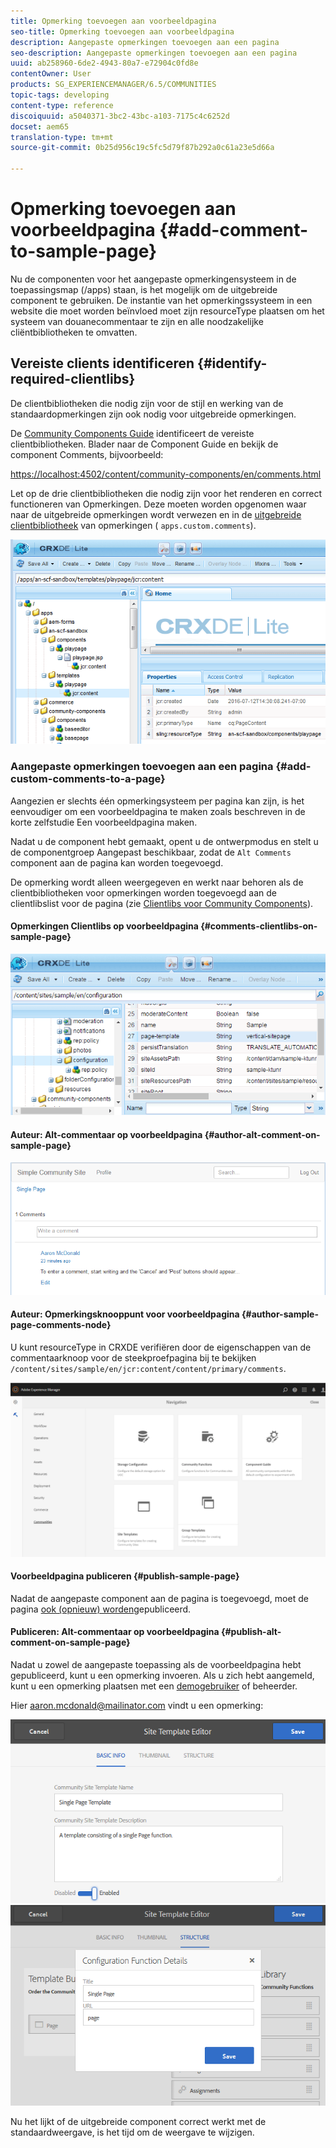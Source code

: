 ```yaml
---
title: Opmerking toevoegen aan voorbeeldpagina
seo-title: Opmerking toevoegen aan voorbeeldpagina
description: Aangepaste opmerkingen toevoegen aan een pagina
seo-description: Aangepaste opmerkingen toevoegen aan een pagina
uuid: ab258960-6de2-4943-80a7-e72904c0fd8e
contentOwner: User
products: SG_EXPERIENCEMANAGER/6.5/COMMUNITIES
topic-tags: developing
content-type: reference
discoiquuid: a5040371-3bc2-43bc-a103-7175c4c6252d
docset: aem65
translation-type: tm+mt
source-git-commit: 0b25d956c19c5fc5d79f87b292a0c61a23e5d66a

---
```



# Opmerking toevoegen aan voorbeeldpagina {#add-comment-to-sample-page}

Nu de componenten voor het aangepaste opmerkingensysteem in de toepassingsmap (/apps) staan, is het mogelijk om de uitgebreide component te gebruiken. De instantie van het opmerkingssysteem in een website die moet worden beïnvloed moet zijn resourceType plaatsen om het systeem van douanecommentaar te zijn en alle noodzakelijke cliëntbibliotheken te omvatten.

## Vereiste clients identificeren {#identify-required-clientlibs}

De clientbibliotheken die nodig zijn voor de stijl en werking van de standaardopmerkingen zijn ook nodig voor uitgebreide opmerkingen.

De [Community Components Guide](/help/communities/components-guide.md) identificeert de vereiste clientbibliotheken. Blader naar de Component Guide en bekijk de component Comments, bijvoorbeeld:

[https://localhost:4502/content/community-components/en/comments.html](https://localhost:4502/content/community-components/en/comments.html)

Let op de drie clientbibliotheken die nodig zijn voor het renderen en correct functioneren van Opmerkingen. Deze moeten worden opgenomen waar naar de uitgebreide opmerkingen wordt verwezen en in de [uitgebreide clientbibliotheek](/help/communities/extend-create-components.md#create-a-client-library-folder) van opmerkingen ( `apps.custom.comments`).

![chlimage_1-79](assets/chlimage_1-79.png)

### Aangepaste opmerkingen toevoegen aan een pagina {#add-custom-comments-to-a-page}

Aangezien er slechts één opmerkingsysteem per pagina kan zijn, is het eenvoudiger om een voorbeeldpagina te maken zoals beschreven in de korte zelfstudie Een voorbeeldpagina [](/help/communities/create-sample-page.md) maken.

Nadat u de component hebt gemaakt, opent u de ontwerpmodus en stelt u de componentgroep Aangepast beschikbaar, zodat de `Alt Comments` component aan de pagina kan worden toegevoegd.

De opmerking wordt alleen weergegeven en werkt naar behoren als de clientbibliotheken voor opmerkingen worden toegevoegd aan de clientlibslist voor de pagina (zie [Clientlibs voor Community Components](/help/communities/clientlibs.md)).

#### Opmerkingen Clientlibs op voorbeeldpagina {#comments-clientlibs-on-sample-page}

![Opmerkingen Clientlibs op voorbeeldpagina](assets/chlimage_1-80.png)

#### Auteur: Alt-commentaar op voorbeeldpagina {#author-alt-comment-on-sample-page}

![Alt-commentaar op voorbeeldpagina](assets/chlimage_1-81.png)

#### Auteur: Opmerkingsknooppunt voor voorbeeldpagina {#author-sample-page-comments-node}

U kunt resourceType in CRXDE verifiëren door de eigenschappen van de commentaarknoop voor de steekproefpagina bij te bekijken `/content/sites/sample/en/jcr:content/content/primary/comments`.

![chlimage_1-82](assets/chlimage_1-82.png)

#### Voorbeeldpagina publiceren {#publish-sample-page}

Nadat de aangepaste component aan de pagina is toegevoegd, moet de pagina [ook (opnieuw) worden](/help/communities/sites-console.md#publishing-the-site)gepubliceerd.

#### Publiceren: Alt-commentaar op voorbeeldpagina {#publish-alt-comment-on-sample-page}

Nadat u zowel de aangepaste toepassing als de voorbeeldpagina hebt gepubliceerd, kunt u een opmerking invoeren. Als u zich hebt aangemeld, kunt u een opmerking plaatsen met een [demogebruiker](/help/communities/tutorials.md#demo-users) of beheerder.

Hier aaron.mcdonald@mailinator.com vindt u een opmerking:

![chlimage_1-83](assets/chlimage_1-83.png) ![chlimage_1-84](assets/chlimage_1-84.png)

Nu het lijkt of de uitgebreide component correct werkt met de standaardweergave, is het tijd om de weergave te wijzigen.